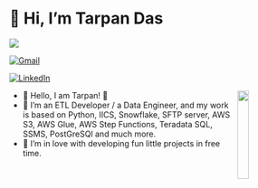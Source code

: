 # 👋 Hi, I’m Tarpan Das

![](https://komarev.com/ghpvc/?username=tarpandas&style=for-the-badge)

[![Gmail](https://img.shields.io/badge/-GMAIL-D14836?style=for-the-badge&logo=gmail&logoColor=white)](mailto:tarpandas1@gmail.com)

[![LinkedIn](https://img.shields.io/badge/-LINKEDIN-0077B5?style=for-the-badge&logo=linkedin&logoColor=white)](https://www.linkedin.com/in/tarpan-das-1b563b16b/)

<img align="right" src="https://giphy.com/stickers/emojitheiconicbrand-hello-hi-wave-w1OBpBd7kJqHrJnJ13" width="20%">

- 👀 Hello, I am Tarpan! 👋
- 🌱 I’m an ETL Developer / a Data Engineer, and my work is based on Python, IICS, Snowflake, SFTP server, AWS S3, AWS Glue, AWS Step Functions, Teradata SQL, SSMS, PostGreSQl and much more.
- 💞️ I’m in love with developing fun little projects in free time.



